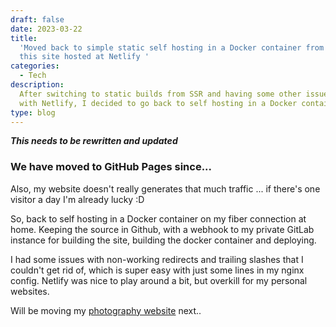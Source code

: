 ```yaml
---
draft: false
date: 2023-03-22
title:
  'Moved back to simple static self hosting in a Docker container from having
  this site hosted at Netlify '
categories:
  - Tech
description:
  After switching to static builds from SSR and having some other issues
  with Netlify, I decided to go back to self hosting in a Docker container.
type: blog
---
```


**_This needs to be rewritten and updated_**

### We have moved to GitHub Pages since...

Also, my website doesn't really generates that much traffic ... if there's one visitor a day I'm already lucky \:D

So, back to self hosting in a Docker container on my fiber connection at home. Keeping the source in Github, with a webhook to my private GitLab instance for building the site, building the docker container and deploying.

I had some issues with non-working redirects and trailing slashes that I couldn't get rid of, which is super easy with just some lines in my nginx config. Netlify was nice to play around a bit, but overkill for my personal websites.

Will be moving my [photography website](https://31f-fotografie.nl '31F Fotografie') next..
